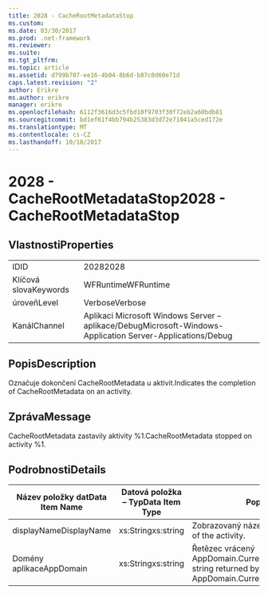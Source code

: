 ```yaml
---
title: 2028 - CacheRootMetadataStop
ms.custom: 
ms.date: 03/30/2017
ms.prod: .net-framework
ms.reviewer: 
ms.suite: 
ms.tgt_pltfrm: 
ms.topic: article
ms.assetid: d799b707-ee16-4b04-8b6d-b87c0d60e71d
caps.latest.revision: "2"
author: Erikre
ms.author: erikre
manager: erikre
ms.openlocfilehash: 6112f3616d3c5fbd10f9703f30f72eb2a60bdb81
ms.sourcegitcommit: bd1ef61f4bb794b25383d3d72e71041a5ced172e
ms.translationtype: MT
ms.contentlocale: cs-CZ
ms.lasthandoff: 10/18/2017
---
```

# <a name="2028---cacherootmetadatastop"></a><span data-ttu-id="fd690-102">2028 - CacheRootMetadataStop</span><span class="sxs-lookup"><span data-stu-id="fd690-102">2028 - CacheRootMetadataStop</span></span>
## <a name="properties"></a><span data-ttu-id="fd690-103">Vlastnosti</span><span class="sxs-lookup"><span data-stu-id="fd690-103">Properties</span></span>  
  
|||  
|-|-|  
|<span data-ttu-id="fd690-104">ID</span><span class="sxs-lookup"><span data-stu-id="fd690-104">ID</span></span>|<span data-ttu-id="fd690-105">2028</span><span class="sxs-lookup"><span data-stu-id="fd690-105">2028</span></span>|  
|<span data-ttu-id="fd690-106">Klíčová slova</span><span class="sxs-lookup"><span data-stu-id="fd690-106">Keywords</span></span>|<span data-ttu-id="fd690-107">WFRuntime</span><span class="sxs-lookup"><span data-stu-id="fd690-107">WFRuntime</span></span>|  
|<span data-ttu-id="fd690-108">úroveň</span><span class="sxs-lookup"><span data-stu-id="fd690-108">Level</span></span>|<span data-ttu-id="fd690-109">Verbose</span><span class="sxs-lookup"><span data-stu-id="fd690-109">Verbose</span></span>|  
|<span data-ttu-id="fd690-110">Kanál</span><span class="sxs-lookup"><span data-stu-id="fd690-110">Channel</span></span>|<span data-ttu-id="fd690-111">Aplikaci Microsoft Windows Server – aplikace/Debug</span><span class="sxs-lookup"><span data-stu-id="fd690-111">Microsoft-Windows-Application Server-Applications/Debug</span></span>|  
  
## <a name="description"></a><span data-ttu-id="fd690-112">Popis</span><span class="sxs-lookup"><span data-stu-id="fd690-112">Description</span></span>  
 <span data-ttu-id="fd690-113">Označuje dokončení CacheRootMetadata u aktivit.</span><span class="sxs-lookup"><span data-stu-id="fd690-113">Indicates the completion of CacheRootMetadata on an activity.</span></span>  
  
## <a name="message"></a><span data-ttu-id="fd690-114">Zpráva</span><span class="sxs-lookup"><span data-stu-id="fd690-114">Message</span></span>  
 <span data-ttu-id="fd690-115">CacheRootMetadata zastavily aktivity %1.</span><span class="sxs-lookup"><span data-stu-id="fd690-115">CacheRootMetadata stopped on activity %1.</span></span>  
  
## <a name="details"></a><span data-ttu-id="fd690-116">Podrobnosti</span><span class="sxs-lookup"><span data-stu-id="fd690-116">Details</span></span>  
  
|<span data-ttu-id="fd690-117">Název položky dat</span><span class="sxs-lookup"><span data-stu-id="fd690-117">Data Item Name</span></span>|<span data-ttu-id="fd690-118">Datová položka – Typ</span><span class="sxs-lookup"><span data-stu-id="fd690-118">Data Item Type</span></span>|<span data-ttu-id="fd690-119">Popis</span><span class="sxs-lookup"><span data-stu-id="fd690-119">Description</span></span>|  
|--------------------|--------------------|-----------------|  
|<span data-ttu-id="fd690-120">displayName</span><span class="sxs-lookup"><span data-stu-id="fd690-120">DisplayName</span></span>|<span data-ttu-id="fd690-121">xs:String</span><span class="sxs-lookup"><span data-stu-id="fd690-121">xs:string</span></span>|<span data-ttu-id="fd690-122">Zobrazovaný název aktivity.</span><span class="sxs-lookup"><span data-stu-id="fd690-122">The display name of the activity.</span></span>|  
|<span data-ttu-id="fd690-123">Domény aplikace</span><span class="sxs-lookup"><span data-stu-id="fd690-123">AppDomain</span></span>|<span data-ttu-id="fd690-124">xs:String</span><span class="sxs-lookup"><span data-stu-id="fd690-124">xs:string</span></span>|<span data-ttu-id="fd690-125">Řetězec vrácený AppDomain.CurrentDomain.FriendlyName.</span><span class="sxs-lookup"><span data-stu-id="fd690-125">The string returned by AppDomain.CurrentDomain.FriendlyName.</span></span>|
